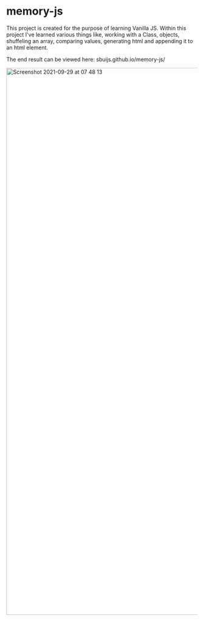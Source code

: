 # memory-js

This project is created for the purpose of learning Vanilla JS. 
Within this project I've learned various things like, working with a Class, objects, shuffeling an array, comparing values, generating html and appending it to an html element. 

The end result can be viewed here: sbuijs.github.io/memory-js/


<img width="1436" alt="Screenshot 2021-09-29 at 07 48 13" src="https://user-images.githubusercontent.com/1607627/135210446-3386cb00-cc7b-4904-a13c-bd51657f28a0.png">
